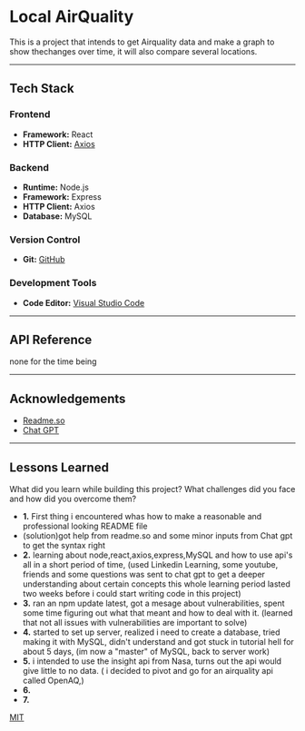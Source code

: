 # Local AirQuality 
This is a project that intends to get Airquality data and make a graph to show thechanges over time, it will also compare several locations.

---------------------------------------------------------
## Tech Stack

### Frontend
- **Framework:** React
- **HTTP Client:** [Axios](https://axios-http.com/)

### Backend
- **Runtime:** Node.js
- **Framework:** Express
- **HTTP Client:** Axios
- **Database:** MySQL


### Version Control
- **Git:** [GitHub](https://github.com/kristoffer-Johnsen/Project-M/)

### Development Tools
- **Code Editor:** [Visual Studio Code](https://code.visualstudio.com/)


---------------------------------------------------------
## API Reference

none for the time being

---------------------------------------------------------
## Acknowledgements
* [Readme.so](https://readme.so/)
* [Chat GPT](https://chat.openai.com)

---------------------------------------------------------
## Lessons Learned

What did you learn while building this project? What challenges did you face and how did you overcome them?

- **1.** First thing i encountered whas how to make a reasonable and professional looking README file
- (solution)got help from readme.so and some minor inputs from Chat gpt to get the syntax right
- **2.** learning about node,react,axios,express,MySQL and how to use api's all in a short period of time,
  (used Linkedin Learning, some youtube, friends and some questions was sent to chat gpt to get a deeper understanding about certain concepts
  this whole learning period lasted two weeks before i could start writing code in this project)
- **3.** ran an npm update latest, got a mesage about vulnerabilities, spent some time figuring out what that meant and how to deal with it.
  (learned that not all issues with vulnerabilities are important to solve)
- **4.** started to set up server, realized i need to create a database, tried making it with MySQL, didn't understand and got stuck in tutorial hell for about 5 days,
  (im now a "master" of MySQL, back to server work)
- **5.** i intended to use the insight api from Nasa, turns out the api would give little to no data.
  ( i decided to pivot and go for an airquality api called OpenAQ,)
- **6.** 
- **7.** 

[MIT](https://choosealicense.com/licenses/mit/)

